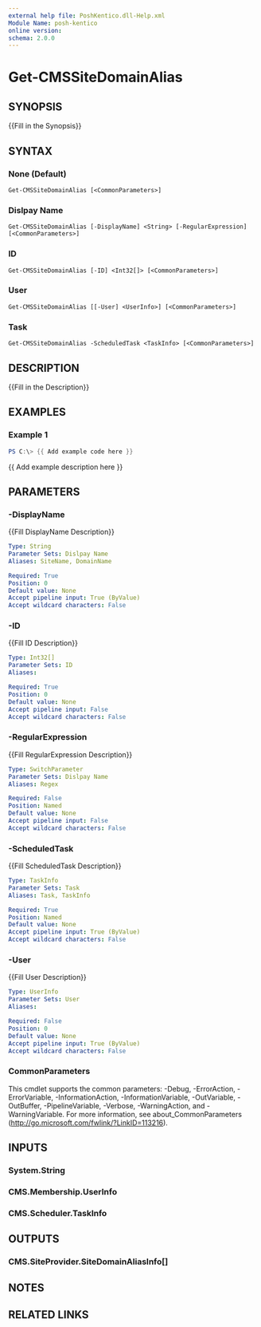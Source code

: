 ```yaml
---
external help file: PoshKentico.dll-Help.xml
Module Name: posh-kentico
online version:
schema: 2.0.0
---
```


# Get-CMSSiteDomainAlias

## SYNOPSIS
{{Fill in the Synopsis}}

## SYNTAX

### None (Default)
```
Get-CMSSiteDomainAlias [<CommonParameters>]
```

### Dislpay Name
```
Get-CMSSiteDomainAlias [-DisplayName] <String> [-RegularExpression] [<CommonParameters>]
```

### ID
```
Get-CMSSiteDomainAlias [-ID] <Int32[]> [<CommonParameters>]
```

### User
```
Get-CMSSiteDomainAlias [[-User] <UserInfo>] [<CommonParameters>]
```

### Task
```
Get-CMSSiteDomainAlias -ScheduledTask <TaskInfo> [<CommonParameters>]
```

## DESCRIPTION
{{Fill in the Description}}

## EXAMPLES

### Example 1
```powershell
PS C:\> {{ Add example code here }}
```

{{ Add example description here }}

## PARAMETERS

### -DisplayName
{{Fill DisplayName Description}}

```yaml
Type: String
Parameter Sets: Dislpay Name
Aliases: SiteName, DomainName

Required: True
Position: 0
Default value: None
Accept pipeline input: True (ByValue)
Accept wildcard characters: False
```

### -ID
{{Fill ID Description}}

```yaml
Type: Int32[]
Parameter Sets: ID
Aliases:

Required: True
Position: 0
Default value: None
Accept pipeline input: False
Accept wildcard characters: False
```

### -RegularExpression
{{Fill RegularExpression Description}}

```yaml
Type: SwitchParameter
Parameter Sets: Dislpay Name
Aliases: Regex

Required: False
Position: Named
Default value: None
Accept pipeline input: False
Accept wildcard characters: False
```

### -ScheduledTask
{{Fill ScheduledTask Description}}

```yaml
Type: TaskInfo
Parameter Sets: Task
Aliases: Task, TaskInfo

Required: True
Position: Named
Default value: None
Accept pipeline input: True (ByValue)
Accept wildcard characters: False
```

### -User
{{Fill User Description}}

```yaml
Type: UserInfo
Parameter Sets: User
Aliases:

Required: False
Position: 0
Default value: None
Accept pipeline input: True (ByValue)
Accept wildcard characters: False
```

### CommonParameters
This cmdlet supports the common parameters: -Debug, -ErrorAction, -ErrorVariable, -InformationAction, -InformationVariable, -OutVariable, -OutBuffer, -PipelineVariable, -Verbose, -WarningAction, and -WarningVariable.
For more information, see about_CommonParameters (http://go.microsoft.com/fwlink/?LinkID=113216).

## INPUTS

### System.String

### CMS.Membership.UserInfo

### CMS.Scheduler.TaskInfo

## OUTPUTS

### CMS.SiteProvider.SiteDomainAliasInfo[]

## NOTES

## RELATED LINKS
